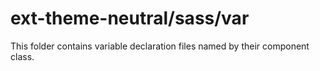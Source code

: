 # ext-theme-neutral/sass/var

This folder contains variable declaration files named by their component class.
